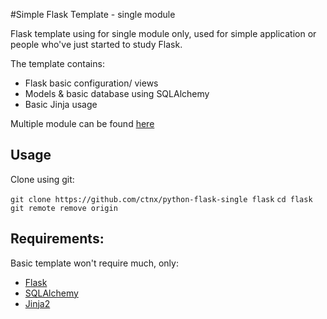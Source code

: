 #Simple Flask Template - single module

Flask template using for single module only, used for simple application or people who've just started to study Flask.

The template contains:
- Flask basic configuration/ views
- Models & basic database using SQLAlchemy
- Basic Jinja usage

Multiple module can be found [here](https://github.com/ctnx/python-flask-multiple)

## Usage
Clone using git:

``` git clone https://github.com/ctnx/python-flask-single flask ```
``` cd flask ```
``` git remote remove origin ```

## Requirements:
Basic template won't require much, only:
- [Flask](http://flask.pocoo.org/)
- [SQLAlchemy](http://www.sqlalchemy.org/)
- [Jinja2](http://jinja.pocoo.org/)
